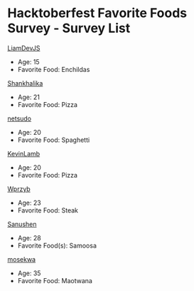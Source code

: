 # Hacktoberfest Favorite Foods Survey - Survey List
[LiamDevJS](https://github.com/LiamDevJS)
- Age: 15
- Favorite Food: Enchildas

[Shankhalika](https://github.com/Shankhalika)
- Age: 21
- Favorite Food: Pizza

[netsudo](https://github.com/netsudo)
- Age: 20
- Favorite Food: Spaghetti

[KevinLamb](https://github.com/KevinLamb)
- Age: 20
- Favorite Food: Pizza

[Wprzyb](https://github.com/wprzyb)
- Age: 23
- Favorite Food: Steak

[Sanushen](https://github.com/sanushen)
- Age: 28
- Favorite Food(s): Samoosa


[mosekwa](https://github.com/mosekwa)
- Age: 35
- Favorite Food: Maotwana
